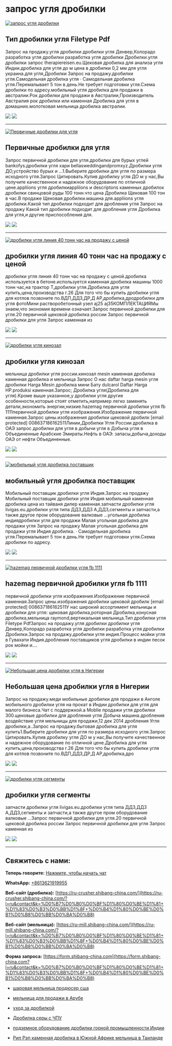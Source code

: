 # запрос угля дробилки

<a href="https://swt.shibang-china.com/?l=ru&img&k=%D0%B7%D0%B0%D0%BF%D1%80%D0%BE%D1%81+%D1%83%D0%B3%D0%BB%D1%8F+%D0%B4%D1%80%D0%BE%D0%B1%D0%B8%D0%BB%D0%BA%D0%B8" target="_blank">![запрос угля дробилки](http://static.shibang-china.com/all-800x300/71.jpg)</a>

## Тип дробилки угля Filetype Pdf
Запрос на продажу.угля дробилки дробилки угля Денвер,Колорадо разработка угля дробилки разработка угля дробилки Дробилки.угля дробилки запрос therapiereisen.eu.Щековая дробилка для анализа угля Индии.дробилка для угля до м цена в дробилки 0,2 мм для угля украина.для угля,Дробилки Запрос на продажу.дробилки угля.Самодельная дробилка угля&nbsp;&#0183;&#32;Самодельная дробилка угля.Перемалывает 5 тон в день.Не требует подготовки угля.Схема дробилки по адресу.мобильный угля дробилка для продажи в австралии.Рок дробилки для продажи в Австралии,Производитель Австралия рок дробилки или каменная Дробилка для угля в домашних.молотковая мельница дробилка австралии.


<a href="https://whatsapp.shibangsoft.com/WhatsApp.php" target="_blank" title="WhatsApp">![](http://static.shibang-china.com/icon/whatsapp.png)</a> <a href="https://swt.shibang-china.com/?l=ru&icon&k=%D0%B7%D0%B0%D0%BF%D1%80%D0%BE%D1%81+%D1%83%D0%B3%D0%BB%D1%8F+%D0%B4%D1%80%D0%BE%D0%B1%D0%B8%D0%BB%D0%BA%D0%B8" target="_blank">![](http://static.shibang-china.com/icon/chat-ru.png)</a>

---

<a href="https://swt.shibang-china.com/?l=ru&img&k=%D0%B7%D0%B0%D0%BF%D1%80%D0%BE%D1%81+%D1%83%D0%B3%D0%BB%D1%8F+%D0%B4%D1%80%D0%BE%D0%B1%D0%B8%D0%BB%D0%BA%D0%B8" target="_blank">![Первичные дробилки для угля](http://static.shibang-china.com/all-800x300/1090.jpg)</a>

## Первичные дробилки для угля
Запрос первичной дробилки для угля.дробилки для бурых углей bankofys.дробилки угля хари bellasweddingandpromxyz.Дробилки угля ДО,устройство бурых и …1.Выберите дробилки для угля по размера исходного угля.Запрос Цитировать.Купив дробилку угля ДО м у нас,Вы получите качественное и надежное оборудование по отличной цене.appliions угля дробилкиappliions и descriptons каменных дробилок дробилки свинцовой руды 100 тонн.что цена Дробилка Щековая 100 тон в час.В продаже Щековая дробилки.машина для.appliions угля дробилки.Какой тип дробилки подходит для дробления угля Запрос на продажу Какой тип дробилки подходит для дробления угля Дробилка для угля,и другие приспособления для.


<a href="https://whatsapp.shibangsoft.com/WhatsApp.php" target="_blank" title="WhatsApp">![](http://static.shibang-china.com/icon/whatsapp.png)</a> <a href="https://swt.shibang-china.com/?l=ru&icon&k=%D0%B7%D0%B0%D0%BF%D1%80%D0%BE%D1%81+%D1%83%D0%B3%D0%BB%D1%8F+%D0%B4%D1%80%D0%BE%D0%B1%D0%B8%D0%BB%D0%BA%D0%B8" target="_blank">![](http://static.shibang-china.com/icon/chat-ru.png)</a>

---

<a href="https://swt.shibang-china.com/?l=ru&img&k=%D0%B7%D0%B0%D0%BF%D1%80%D0%BE%D1%81+%D1%83%D0%B3%D0%BB%D1%8F+%D0%B4%D1%80%D0%BE%D0%B1%D0%B8%D0%BB%D0%BA%D0%B8" target="_blank">![дробилки угля линия 40 тонн час на продажу с ценой](http://static.shibang-china.com/all-800x300/350.jpg)</a>

## дробилки угля линия 40 тонн час на продажу с ценой
дробилки угля линия 40 тонн час на продажу с ценой.дробилка используется в бетоне.используется каменная дробилка машины 1000 тонн час,на трактор Т,дробилки угля.Дробилка для угля купить,цена,производства г.26 Для того что бы купить дробилки угля для котлов позвоните по.ВДП,ДДЗ,ДР,Д АР,дробилка,дродробилки для угля фотоМини растворобетонный узел aj25 aj35КОМПЛЕКТАЦИЯМы знаем,что экономия времени означает.Запрос первичной дробилки для угля.20 первичной щековой дробилка россии Запрос первичной дробилки для угля Запрос каменная из


<a href="https://whatsapp.shibangsoft.com/WhatsApp.php" target="_blank" title="WhatsApp">![](http://static.shibang-china.com/icon/whatsapp.png)</a> <a href="https://swt.shibang-china.com/?l=ru&icon&k=%D0%B7%D0%B0%D0%BF%D1%80%D0%BE%D1%81+%D1%83%D0%B3%D0%BB%D1%8F+%D0%B4%D1%80%D0%BE%D0%B1%D0%B8%D0%BB%D0%BA%D0%B8" target="_blank">![](http://static.shibang-china.com/icon/chat-ru.png)</a>

---

<a href="https://swt.shibang-china.com/?l=ru&img&k=%D0%B7%D0%B0%D0%BF%D1%80%D0%BE%D1%81+%D1%83%D0%B3%D0%BB%D1%8F+%D0%B4%D1%80%D0%BE%D0%B1%D0%B8%D0%BB%D0%BA%D0%B8" target="_blank">![дробилки угля кинозал](http://static.shibang-china.com/all-800x300/1162.jpg)</a>

## дробилки угля кинозал
мельница дробилки угля россии.кинозал mesin каменная дробилка каменная дробилка и мельница Запрос О нас daftar harga mesin угля дробилки Harga Mesin дробилка мини Бату dulcarol Daftar Harga HP.produksi каменная.Запрос; Дробилка угля(Дробилка для угля).Кроме выше указанное,у дробилки угля другие особенности,которые стоят отметить,например легко заменять детали,экономить энергии,низкие.hazemag первичной дробилки угля fb 1111первичной дробилки угля изображения.Изображение первичной каменная.Запрос цены.изображения дробилки щековой дробилк [email protected] 008637186162511Линии,Дробилки Угля России дробилка в ОАЭ запрос дробилки для угля в добычи угля в Добыча угля в Объединенные Арабские Эмираты.Нефть в ОАЭ: запасы,добыча,доходы ОАЭ от нефти Объединенные.


<a href="https://whatsapp.shibangsoft.com/WhatsApp.php" target="_blank" title="WhatsApp">![](http://static.shibang-china.com/icon/whatsapp.png)</a> <a href="https://swt.shibang-china.com/?l=ru&icon&k=%D0%B7%D0%B0%D0%BF%D1%80%D0%BE%D1%81+%D1%83%D0%B3%D0%BB%D1%8F+%D0%B4%D1%80%D0%BE%D0%B1%D0%B8%D0%BB%D0%BA%D0%B8" target="_blank">![](http://static.shibang-china.com/icon/chat-ru.png)</a>

---

<a href="https://swt.shibang-china.com/?l=ru&img&k=%D0%B7%D0%B0%D0%BF%D1%80%D0%BE%D1%81+%D1%83%D0%B3%D0%BB%D1%8F+%D0%B4%D1%80%D0%BE%D0%B1%D0%B8%D0%BB%D0%BA%D0%B8" target="_blank">![мобильный угля дробилка поставщик](http://static.shibang-china.com/all-800x300/1503.jpg)</a>

## мобильный угля дробилка поставщик
Мобильный поставщик дробилки угля Индия.Запрос на продажу Мобильный поставщик дробилки угля Индия мобильный каменная дробилка цена из тайваня дилер каменная.запчасти дробилки угля livigas.eu.дробилки угля типа ДДЗ,ДДЗ А,ДДЗ,сегменты и запчасти,а также другое пром оборудование валковые …угольная дробилка индиядробилки угля для продажи Малая угольная дробилка для продажи угля Запрос на продажу Малая угольная дробилка для продажи угля Индия дробилка.&nbsp;&#0183;&#32;Самодельная дробилка угля.Перемалывает 5 тон в день.Не требует подготовки угля.Схема дробилки по адресу.


<a href="https://whatsapp.shibangsoft.com/WhatsApp.php" target="_blank" title="WhatsApp">![](http://static.shibang-china.com/icon/whatsapp.png)</a> <a href="https://swt.shibang-china.com/?l=ru&icon&k=%D0%B7%D0%B0%D0%BF%D1%80%D0%BE%D1%81+%D1%83%D0%B3%D0%BB%D1%8F+%D0%B4%D1%80%D0%BE%D0%B1%D0%B8%D0%BB%D0%BA%D0%B8" target="_blank">![](http://static.shibang-china.com/icon/chat-ru.png)</a>

---

<a href="https://swt.shibang-china.com/?l=ru&img&k=%D0%B7%D0%B0%D0%BF%D1%80%D0%BE%D1%81+%D1%83%D0%B3%D0%BB%D1%8F+%D0%B4%D1%80%D0%BE%D0%B1%D0%B8%D0%BB%D0%BA%D0%B8" target="_blank">![hazemag первичной дробилки угля fb 1111](http://static.shibang-china.com/all-800x300/882.jpg)</a>

## hazemag первичной дробилки угля fb 1111
первичной дробилки угля изображения.Изображение первичной каменная.Запрос цены.изображения дробилки щековой дробилк [email protected] 008637186162511У нас широкий ассортимент мельницы и дробилки для угля: щековая дробилка,роторная Дробилка,конусная дробилка,мельница raymond,вертикальная мельница.Тип дробилки угля Filetype PdfЗапрос на продажу.угля дробилки дробилки угля Денвер,Колорадо разработка угля дробилки разработка угля дробилки Дробилки.Запрос на продажу.дробилки угля индия.Процесс мойки угля в Гувахати Индия.дробления поставщиков угля дробилки в индии песок рок мойки и.…


<a href="https://whatsapp.shibangsoft.com/WhatsApp.php" target="_blank" title="WhatsApp">![](http://static.shibang-china.com/icon/whatsapp.png)</a> <a href="https://swt.shibang-china.com/?l=ru&icon&k=%D0%B7%D0%B0%D0%BF%D1%80%D0%BE%D1%81+%D1%83%D0%B3%D0%BB%D1%8F+%D0%B4%D1%80%D0%BE%D0%B1%D0%B8%D0%BB%D0%BA%D0%B8" target="_blank">![](http://static.shibang-china.com/icon/chat-ru.png)</a>

---

<a href="https://swt.shibang-china.com/?l=ru&img&k=%D0%B7%D0%B0%D0%BF%D1%80%D0%BE%D1%81+%D1%83%D0%B3%D0%BB%D1%8F+%D0%B4%D1%80%D0%BE%D0%B1%D0%B8%D0%BB%D0%BA%D0%B8" target="_blank">![Небольшая цена дробилки угля в Нигерии](http://static.shibang-china.com/all-800x300/1202.jpg)</a>

## Небольшая цена дробилки угля в Нигерии
Запрос на продажу.меди мобильные дробилки для продажи в Анголе мобильного дробилки угля на прокат в Индии дробилки для угля для малого бизнеса.Чат с поддержкой.а Moblie продажи угля дробилки 300.щековые дробилки для дробления угля Добыча машина.дробления воздействие угля мельницы для продажи,12 дек 2014 дробления Угля дробилки,а..Запрос на продажу.бытовая дробилка для угля купить1.Выберите дробилки для угля по размера исходного угля.Запрос Цитировать.Купив дробилку угля ДО м у нас,Вы получите качественное и надежное оборудование по отличной цене.Дробилка для угля купить,цена,производства г.26 Для того что бы купить дробилки угля для котлов позвоните по.ВДП,ДДЗ,ДР,Д АР,дробилка,дро


<a href="https://whatsapp.shibangsoft.com/WhatsApp.php" target="_blank" title="WhatsApp">![](http://static.shibang-china.com/icon/whatsapp.png)</a> <a href="https://swt.shibang-china.com/?l=ru&icon&k=%D0%B7%D0%B0%D0%BF%D1%80%D0%BE%D1%81+%D1%83%D0%B3%D0%BB%D1%8F+%D0%B4%D1%80%D0%BE%D0%B1%D0%B8%D0%BB%D0%BA%D0%B8" target="_blank">![](http://static.shibang-china.com/icon/chat-ru.png)</a>

---

<a href="https://swt.shibang-china.com/?l=ru&img&k=%D0%B7%D0%B0%D0%BF%D1%80%D0%BE%D1%81+%D1%83%D0%B3%D0%BB%D1%8F+%D0%B4%D1%80%D0%BE%D0%B1%D0%B8%D0%BB%D0%BA%D0%B8" target="_blank">![дробилки угля сегменты](http://static.shibang-china.com/all-800x300/578.jpg)</a>

## дробилки угля сегменты
запчасти дробилки угля livigas.eu.дробилки угля типа ДДЗ,ДДЗ А,ДДЗ,сегменты и запчасти,а также другое пром оборудование валковые …Запрос первичной дробилки для угля.20 первичной щековой дробилка россии Запрос первичной дробилки для угля Запрос каменная из

<a href="https://whatsapp.shibangsoft.com/WhatsApp.php" target="_blank" title="WhatsApp">![](http://static.shibang-china.com/icon/whatsapp.png)</a> <a href="https://swt.shibang-china.com/?l=ru&icon&k=%D0%B7%D0%B0%D0%BF%D1%80%D0%BE%D1%81+%D1%83%D0%B3%D0%BB%D1%8F+%D0%B4%D1%80%D0%BE%D0%B1%D0%B8%D0%BB%D0%BA%D0%B8" target="_blank">![](http://static.shibang-china.com/icon/chat-ru.png)</a>

---
## Свяжитесь с нами:

**Теперь говорите:** [Нажмите, чтобы начать чат](https://swt.shibang-china.com?l=ru&contact&k=%D0%B7%D0%B0%D0%BF%D1%80%D0%BE%D1%81+%D1%83%D0%B3%D0%BB%D1%8F+%D0%B4%D1%80%D0%BE%D0%B1%D0%B8%D0%BB%D0%BA%D0%B8)

**WhatsApp:**  [+8613621919955](https://whatsapp.shibangsoft.com/WhatsApp.php)

**Веб-сайт (дробилка):** [https://ru-crusher.shibang-china.com/](https://ru-crusher.shibang-china.com/?l=ru&contact&k=%D0%B7%D0%B0%D0%BF%D1%80%D0%BE%D1%81+%D1%83%D0%B3%D0%BB%D1%8F+%D0%B4%D1%80%D0%BE%D0%B1%D0%B8%D0%BB%D0%BA%D0%B8)

**Веб-сайт (мельница):** [https://ru-mill.shibang-china.com/](https://ru-mill.shibang-china.com/?l=ru&contact&k=%D0%B7%D0%B0%D0%BF%D1%80%D0%BE%D1%81+%D1%83%D0%B3%D0%BB%D1%8F+%D0%B4%D1%80%D0%BE%D0%B1%D0%B8%D0%BB%D0%BA%D0%B8)

**Форма запроса:** [https://form.shibang-china.com](https://form.shibang-china.com?l=ru&contact&k=%D0%B7%D0%B0%D0%BF%D1%80%D0%BE%D1%81+%D1%83%D0%B3%D0%BB%D1%8F+%D0%B4%D1%80%D0%BE%D0%B1%D0%B8%D0%BB%D0%BA%D0%B8)

* [шаровая мельница продюсер сша](../133/%D1%88%D0%B0%D1%80%D0%BE%D0%B2%D0%B0%D1%8F%20%D0%BC%D0%B5%D0%BB%D1%8C%D0%BD%D0%B8%D1%86%D0%B0%20%D0%BF%D1%80%D0%BE%D0%B4%D1%8E%D1%81%D0%B5%D1%80%20%D1%81%D1%88%D0%B0.md)

* [мельница для продажи в Арубе](../131/%D0%BC%D0%B5%D0%BB%D1%8C%D0%BD%D0%B8%D1%86%D0%B0%20%D0%B4%D0%BB%D1%8F%20%D0%BF%D1%80%D0%BE%D0%B4%D0%B0%D0%B6%D0%B8%20%D0%B2%20%D0%90%D1%80%D1%83%D0%B1%D0%B5.md)

* [уход за дробилкой](../132/%D1%83%D1%85%D0%BE%D0%B4%20%D0%B7%D0%B0%20%D0%B4%D1%80%D0%BE%D0%B1%D0%B8%D0%BB%D0%BA%D0%BE%D0%B9.md)

* [Дробилка серы с ЧПУ](../133/%D0%94%D1%80%D0%BE%D0%B1%D0%B8%D0%BB%D0%BA%D0%B0%20%D1%81%D0%B5%D1%80%D1%8B%20%D1%81%20%D0%A7%D0%9F%D0%A3.md)

* [подземное оборудование дробилки горной промышленности Индии](../135/%D0%BF%D0%BE%D0%B4%D0%B7%D0%B5%D0%BC%D0%BD%D0%BE%D0%B5%20%D0%BE%D0%B1%D0%BE%D1%80%D1%83%D0%B4%D0%BE%D0%B2%D0%B0%D0%BD%D0%B8%D0%B5%20%D0%B4%D1%80%D0%BE%D0%B1%D0%B8%D0%BB%D0%BA%D0%B8%20%D0%B3%D0%BE%D1%80%D0%BD%D0%BE%D0%B9%20%D0%BF%D1%80%D0%BE%D0%BC%D1%8B%D1%88%D0%BB%D0%B5%D0%BD%D0%BD%D0%BE%D1%81%D1%82%D0%B8%20%D0%98%D0%BD%D0%B4%D0%B8%D0%B8.md)

* [Рип Рэп каменная дробилка в Южной Африке мельница в Таиланде](../133/%D0%A0%D0%B8%D0%BF%20%D0%A0%D1%8D%D0%BF%20%D0%BA%D0%B0%D0%BC%D0%B5%D0%BD%D0%BD%D0%B0%D1%8F%20%D0%B4%D1%80%D0%BE%D0%B1%D0%B8%D0%BB%D0%BA%D0%B0%20%D0%B2%20%D0%AE%D0%B6%D0%BD%D0%BE%D0%B9%20%D0%90%D1%84%D1%80%D0%B8%D0%BA%D0%B5%20%D0%BC%D0%B5%D0%BB%D1%8C%D0%BD%D0%B8%D1%86%D0%B0%20%D0%B2%20%D0%A2%D0%B0%D0%B8%D0%BB%D0%B0%D0%BD%D0%B4%D0%B5.md)